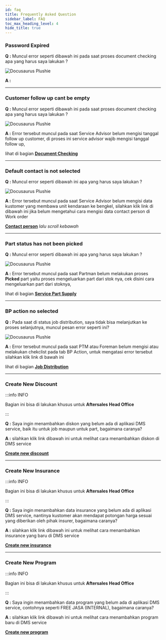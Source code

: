 ```yaml
---
id: faq
title: Frequently Asked Question
sidebar_label: FAQ
toc_max_heading_level: 4
hide_title: true
---
```


### Password Expired

**Q :** Muncul error seperti dibawah ini pada saat proses document checking apa yang harus saya lakukan ?

![Docusaurus Plushie](/img/faq/passwordexpired/image1.png)

**A :**

---

### Customer follow up cant be empty

**Q :** Muncul error seperti dibawah ini pada saat proses document checking apa yang harus saya lakukan ?

![Docusaurus Plushie](/img/faq/customerfollowupcantbeempty.png)

**A :** Error tersebut muncul pada saat Service Advisor belum mengisi tanggal follow up customer, di proses ini service advisor wajib mengisi tanggal follow up, 

lihat di bagian **[Document Checking](docs/general-repair/doc-checking/)**

---

### Default contact is not selected

**Q :** Muncul error seperti dibawah ini apa yang harus saya lakukan ?

![Docusaurus Plushie](/img/faq/defaultcontactisnotselected.png)

**A :** Error tersebut muncul pada saat Service Advisor belum mengisi data kustomer yang membawa unit kendaraan ke bengkel, silahkan klik link di dibawah ini jika belum mengetahui cara mengisi data contact person di Work order 

**[Contact person](docs/general-repair/reception/#kustomer-tidak-terdaftar)** *lalu scroll kebawah*

---

### Part status has not been picked

**Q :** Muncul error seperti dibawah ini apa yang harus saya lakukan ?

![Docusaurus Plushie](/img/faq/partstatusnotpicked.png)

**A :** Error tersebut muncul pada saat Partman belum melakukan proses **Picked** part yaitu proses mengeluarkan part dari stok nya, cek disini cara mengeluarkan part dari stoknya, 

lihat di bagian **[Service Part Supply](docs/partmanog#service-part-supply)**

---

### BP action no selected

**Q :** Pada saat di status job distribution, saya tidak bisa melanjutkan ke proses selanjutnya, muncul pesan error seperti ini?

![Docusaurus Plushie](/img/faq/bpactionnoselected.png)

**A :** Error tersebut muncul pada saat PTM atau Foreman belum mengisi atau melakukan chekclist pada tab BP Action, untuk mengatasi error tersebut silahkan klik link di bawah ini 

lihat di bagian **[Job Distribution](docs/general-repair/job-distribution/#bp-action)**

---

### Create New Discount

:::info INFO

Bagian ini bisa di lakukan khusus untuk **Aftersales Head Office**

:::

**Q :** Saya ingin menambahkan diskon yang belum ada di aplikasi DMS service, baik itu untuk job maupun untuk part, bagaimana caranya?

**A :** silahkan klik link dibawah ini untuk melihat cara menambahkan diskon di DMS service

**[Create new discount](/../docs/general#discount)**

---

### Create New Insurance

:::info INFO

Bagian ini bisa di lakukan khusus untuk **Aftersales Head Office**

:::

**Q :** Saya ingin menambahkan data insurance yang belum ada di aplikasi DMS service, nantinya kustomer akan mendapat potongan harga sesuai yang diberikan oleh pihak insurer, bagaimana caranya?

**A :** silahkan klik link dibawah ini untuk melihat cara menambahkan insurance yang baru di DMS service

**[Create new insurance](docs/general#insurance)**

---

### Create New Program

:::info INFO

Bagian ini bisa di lakukan khusus untuk **Aftersales Head Office**

:::

**Q :** Saya ingin menambahkan data program yang belum ada di aplikasi DMS service, contohnya seperti FREE JASA (INTERNAL), bagaimana caranya?

**A :** silahkan klik link dibawah ini untuk melihat cara menambahkan program baru di DMS service

**[Create new program](docs/general#program)**